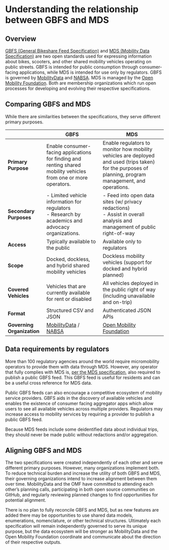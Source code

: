 # Understanding the relationship between GBFS and MDS

## Overview
[GBFS (General Bikeshare Feed Specification)](https://github.com/NABSA/gbfs) and [MDS (Mobility Data Specification)](https://github.com/openmobilityfoundation/mobility-data-specification) are two open standards used for expressing information about bikes, scooters, and other shared mobility vehicles operating on public streets. GBFS is intended for public consumption through consumer-facing applications, while MDS is intended for use only by regulators. GBFS is governed by [MobilityData](https://mobilitydata.org]) and [NABSA](https://nabsa.net/). MDS is managed by the [Open Mobility Foundation](https://www.openmobilityfoundation.org/). Both are membership organizations which run open processes for developing and evolving their respective specifications.

## Comparing GBFS and MDS
While there are similarities between the specifications, they serve different primary purposes.



|  |  **GBFS**  |  **MDS**  |
| ---- | ---- | ---- |
| **Primary Purpose** | Enable consumer-facing applications for finding and renting shared mobility vehicles from one or more operators. | Enable regulators to monitor how mobility vehicles are deployed and used (trips taken) for the purposes of planning, program management, and operations. |
| **Secondary Purposes** | - Limited vehicle information for regulators <br />- Research by academics and advocacy organizations. | - Feed into open data sites (w/ privacy redactions) <br />- Assist in overall analysis and management of public right-of-way |
| **Access** | Typically available to the public | Available only to regulators |
| **Scope** | Docked, dockless, and hybrid shared mobility vehicles | Dockless mobility vehicles (support for docked and hybrid planned) |
| **Covered Vehicles** | Vehicles that are currently available for rent or disabled | All vehicles deployed in the public right of way (including unavailable and on-trip) |
| **Format** | Structured CSV and JSON | Authenticated JSON APIs |
| **Governing Organization** | [MobilityData](https://mobilitydata.org]) / [NABSA](https://nabsa.net/) | [Open Mobility Foundation](https://www.openmobilityfoundation.org/) | 

## Data requirements by regulators
More than 100 regulatory agencies around the world require micromobility operators to provide them with data through MDS. However, any operator that fully complies with MDS is, [per the MDS specification](https://github.com/openmobilityfoundation/mobility-data-specification/tree/dev/provider#GBFS), also required to publish a public GBFS feed. This GBFS feed is useful for residents and can be a useful cross reference for MDS data. 

Public GBFS feeds can also encourage a competitive ecosystem of mobility service providers. GBFS aids in the discovery of available vehicles and enables the existence of consumer facing aggregator apps which allow users to see all available vehicles across multiple providers. Regulators may increase access to mobility services by requiring a provider to publish a public GBFS feed. 

Because MDS feeds include some deidentified data about individual trips, they should never be made public without redactions and/or aggregation.

## Aligning GBFS and MDS
The two specifications were created independently of each other and serve different primary purposes. However, many organizations implement both. To reduce technical burden and increase the utility of both GBFS and MDS, their governing organizations intend to increase alignment between them over time. MobilityData and the OMF have committed to attending each other’s planning calls, participating in both open source communities on GitHub, and regularly reviewing planned changes to find opportunities for potential alignment.

There is no plan to fully reconcile GBFS and MDS, but as new features are added there may be opportunities to use shared data models, enumerations, nomenclature, or other technical structures. Ultimately each specification will remain independently governed to serve its unique purpose, but the data ecosystem will be stronger as MobilityData and the Open Mobility Foundation coordinate and communicate about the direction of their respective outputs.
